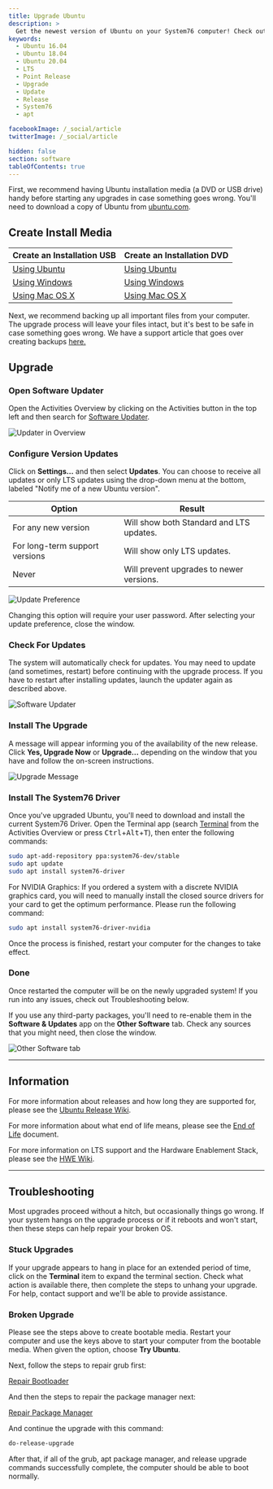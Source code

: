 ```yaml
---
title: Upgrade Ubuntu
description: >
  Get the newest version of Ubuntu on your System76 computer! Check out our upgrade directions.
keywords:
  - Ubuntu 16.04
  - Ubuntu 18.04
  - Ubuntu 20.04
  - LTS
  - Point Release
  - Upgrade
  - Update
  - Release
  - System76
  - apt

facebookImage: /_social/article
twitterImage: /_social/article

hidden: false
section: software
tableOfContents: true
---
```


First, we recommend having Ubuntu installation media (a DVD or USB drive) handy before starting any upgrades in case something goes wrong. You'll need to download a copy of Ubuntu from [ubuntu.com](http://www.ubuntu.com/download/desktop).

## Create Install Media

Create an Installation USB | Create an Installation DVD
-------------------------- | ---------------------------
[Using Ubuntu](http://www.ubuntu.com/download/desktop/create-a-usb-stick-on-ubuntu) | [Using Ubuntu](http://www.ubuntu.com/download/desktop/burn-a-dvd-on-ubuntu)
[Using Windows](http://www.ubuntu.com/download/desktop/create-a-usb-stick-on-windows) | [Using Windows](http://www.ubuntu.com/download/desktop/burn-a-dvd-on-windows)
[Using Mac OS X](http://www.ubuntu.com/download/desktop/create-a-usb-stick-on-mac-osx) | [Using Mac OS X](http://www.ubuntu.com/download/desktop/burn-a-dvd-on-mac-osx)

Next, we recommend backing up all important files from your computer. The upgrade process will leave your files intact, but it's best to be safe in case something goes wrong. We have a support article that goes over creating backups [here.](/articles/backup-files)

## Upgrade

### Open Software Updater

Open the Activities Overview by clicking on the Activities button in the top left and then search for <u>Software Updater</u>.

![Updater in Overview](/images/upgrade-ubuntu/ubuntu-update.png)

### Configure Version Updates

Click on **Settings…** and then select **Updates**. You can choose to receive all updates or only LTS updates using the drop-down menu at the bottom, labeled "Notify me of a new Ubuntu version".

Option | Result
------ | ------
For any new version | Will show both Standard and LTS updates.
For long-term support versions | Will show only LTS updates.
Never | Will prevent upgrades to newer versions.

![Update Preference](/images/upgrade-ubuntu/notification-preference.png)

Changing this option will require your user password. After selecting your update preference, close the window.

### Check For Updates

The system will automatically check for updates. You may need to update (and sometimes, restart) before continuing with the upgrade process. If you have to restart after installing updates, launch the updater again as described above.

<!-- ![Software Updater](/images/upgrade-ubuntu/Step-2.png) -->

![Software Updater](/images/upgrade-ubuntu/ubuntu-24.04-upgrade-prompt.png)

### Install The Upgrade

A message will appear informing you of the availability of the new release. Click **Yes, Upgrade Now**  or **Upgrade…** depending on the window that you have and follow the on-screen instructions.

![Upgrade Message](/images/upgrade-ubuntu/ubuntu-24.04-upgrade-window.png)

### Install The System76 Driver

Once you've upgraded Ubuntu, you'll need to download and install the current System76 Driver. Open the Terminal app (search <u>Terminal</u> from the Activities Overview or press <kbd>Ctrl</kbd>+<kbd>Alt</kbd>+<kbd>T</kbd>), then enter the following commands:

```bash
sudo apt-add-repository ppa:system76-dev/stable
sudo apt update
sudo apt install system76-driver
```

For NVIDIA Graphics: If you ordered a system with a discrete NVIDIA graphics card, you will need to manually install the closed source drivers for your card to get the optimum performance. Please run the following command:

```bash
sudo apt install system76-driver-nvidia
```

Once the process is finished, restart your computer for the changes to take effect.

### Done

Once restarted the computer will be on the newly upgraded system! If you run into any issues, check out Troubleshooting below.

If you use any third-party packages, you'll need to re-enable them in the **Software & Updates** app on the **Other Software** tab. Check any sources that you might need, then close the window.

![Other Software tab](/images/upgrade-ubuntu/Other-Software.png)

---

## Information

For more information about releases and how long they are supported for, please see the [Ubuntu Release Wiki](https://wiki.ubuntu.com/Releases).

For more information about what end of life means, please see the [End of Life](https://www.ubuntu.com/info/release-end-of-life) document.

For more information on LTS support and the Hardware Enablement Stack, please see the [HWE Wiki](https://wiki.ubuntu.com/Kernel/LTSEnablementStack).

---

## Troubleshooting

Most upgrades proceed without a hitch, but occasionally things go wrong. If your system hangs on the upgrade process or if it reboots and won't start, then these steps can help repair your broken OS.

### Stuck Upgrades

If your upgrade appears to hang in place for an extended period of time, click on the **Terminal** item to expand the terminal section. Check what action is available there, then complete the steps to unhang your upgrade. For help, contact support and we'll be able to provide assistance.

### Broken Upgrade

Please see the steps above to create bootable media. Restart your computer and use the keys above to start your computer from the bootable media. When given the option, choose **Try Ubuntu**.

Next, follow the steps to repair grub first:

[Repair Bootloader](/articles/bootloader/)

And then the steps to repair the package manager next:

[Repair Package Manager](/articles/package-manager-ubuntu/)

And continue the upgrade with this command:

```bash
do-release-upgrade
```

After that, if all of the grub, apt package manager, and release upgrade commands successfully complete, the computer should be able to boot normally.
